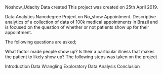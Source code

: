 Noshow_Udacity
Data created
This project was created on 25th April 2019.

Data Analytics Nanodegree Project on No_show Appointment.
Descriptive analytics of a collection of data of 100k medical appointments in Brazil and is focused on the question of whether or not patients show up for their appointment.

The following questions are asked;

What factor made people show up?
Is their a particular illness that makes the patient to likely show up?
The following steps was taken on the project

Introduction
Data Wrangling
Exploratory Data Analysis
Conclusion
